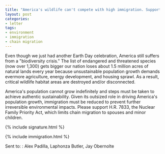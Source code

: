 ```yaml
---
title: "America's wildlife can't compete with high immigration. Support H.R. 7833"
layout: post
categories:
- letter
tags:
- environment
- immigration
- chain migration
---
```


Even though we just had another Earth Day celebration, America still suffers from a "biodiversity crisis." The list of endangered and threatened species (now over 1,300) gets bigger our nation loses about 1.5 million acres of natural lands every year because unsustainable population growth demands evermore agriculture, energy development, and housing sprawl. As a result, critical wildlife habitat areas are destroyed and/or disconnected.

America's population cannot grow indefinitely and steps must be taken to achieve authentic sustainability. Given its outsized role in driving America's population growth, immigration must be reduced to prevent further irreversible environmental impacts. Please support H.R. 7833, the Nuclear Family Priority Act, which limits chain migration to spouses and minor children.

{% include signature.html %}

{% include immigration.html %}

Sent to:
: Alex Padilla, Laphonza Butler, Jay Obernolte
